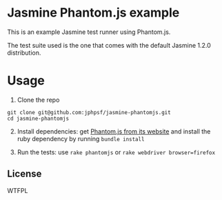 # Jasmine Phantom.js example

This is an example Jasmine test runner using Phantom.js.

The test suite used is the one that comes with the default Jasmine 1.2.0 distribution.

# Usage

1) Clone the repo

````
git clone git@github.com:jphpsf/jasmine-phantomjs.git
cd jasmine-phantomjs
````
2) Install dependencies: get [Phantom.js from its website](http://phantomjs.org/download.html) and install the ruby dependency by running `bundle install`

3) Run the tests: use `rake phantomjs` or `rake webdriver browser=firefox`

## License

WTFPL
